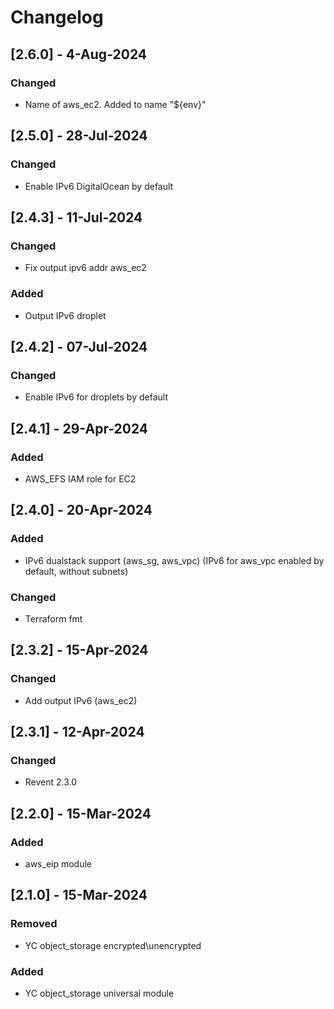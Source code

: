 # Changelog

## [2.6.0] - 4-Aug-2024
### Changed
- Name of aws_ec2. Added to name "${env}"

## [2.5.0] - 28-Jul-2024
### Changed
- Enable IPv6 DigitalOcean by default

## [2.4.3] - 11-Jul-2024
### Changed
- Fix output ipv6 addr aws_ec2
### Added
- Output IPv6 droplet

## [2.4.2] - 07-Jul-2024
### Changed
- Enable IPv6 for droplets by default

## [2.4.1] - 29-Apr-2024
### Added
- AWS_EFS IAM role for EC2

## [2.4.0] - 20-Apr-2024
### Added
- IPv6 dualstack support (aws_sg, aws_vpc) (IPv6 for aws_vpc enabled by default, without subnets)
### Changed
- Terraform fmt

## [2.3.2] - 15-Apr-2024
### Changed
- Add output IPv6 (aws_ec2)

## [2.3.1] - 12-Apr-2024
### Changed
- Revent 2.3.0

## [2.2.0] - 15-Mar-2024
### Added
- aws_eip module

## [2.1.0] - 15-Mar-2024
### Removed
- YC object_storage encrypted\unencrypted

### Added
- YC object_storage universal module